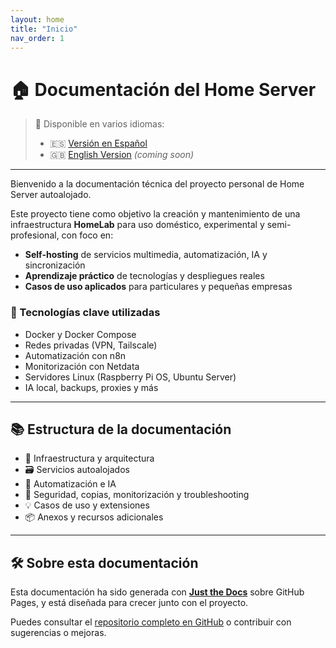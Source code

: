 ```yaml
---
layout: home
title: "Inicio"
nav_order: 1
---
```


# 🏠 Documentación del Home Server

> 📄 Disponible en varios idiomas:
>
> - 🇪🇸 [Versión en Español](./docs/es/index.md)
> - 🇬🇧 [English Version](./docs/en/index.md) _(coming soon)_

---

Bienvenido a la documentación técnica del proyecto personal de Home Server autoalojado.

Este proyecto tiene como objetivo la creación y mantenimiento de una infraestructura **HomeLab** para uso doméstico, experimental y semi-profesional, con foco en:

- **Self-hosting** de servicios multimedia, automatización, IA y sincronización
- **Aprendizaje práctico** de tecnologías y despliegues reales
- **Casos de uso aplicados** para particulares y pequeñas empresas

### 🧰 Tecnologías clave utilizadas

- Docker y Docker Compose
- Redes privadas (VPN, Tailscale)
- Automatización con n8n
- Monitorización con Netdata
- Servidores Linux (Raspberry Pi OS, Ubuntu Server)
- IA local, backups, proxies y más

---

## 📚 Estructura de la documentación

- 🧱 Infraestructura y arquitectura
- 🗃️ Servicios autoalojados
- 🤖 Automatización e IA
- 🔐 Seguridad, copias, monitorización y troubleshooting
- 💡 Casos de uso y extensiones
- 📦 Anexos y recursos adicionales

---

## 🛠 Sobre esta documentación

Esta documentación ha sido generada con **[Just the Docs](https://just-the-docs.github.io/just-the-docs/)** sobre GitHub Pages, y está diseñada para crecer junto con el proyecto.

Puedes consultar el [repositorio completo en GitHub](https://github.com/angelmrdev/selfhosted-homeserver-documentation) o contribuir con sugerencias o mejoras.
